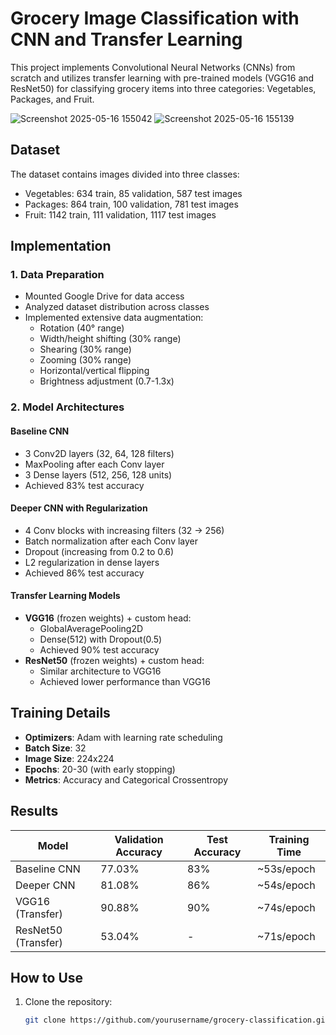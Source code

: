 # Grocery Image Classification with CNN and Transfer Learning

This project implements Convolutional Neural Networks (CNNs) from scratch and utilizes transfer learning with pre-trained models (VGG16 and ResNet50) for classifying grocery items into three categories: Vegetables, Packages, and Fruit.

![Screenshot 2025-05-16 155042](https://github.com/user-attachments/assets/b492fe94-8713-4420-92ce-8b48b508c6c0)
![Screenshot 2025-05-16 155139](https://github.com/user-attachments/assets/ee9f0013-3644-4a4f-b84a-53f531bbf332)


## Dataset

The dataset contains images divided into three classes:
- Vegetables: 634 train, 85 validation, 587 test images
- Packages: 864 train, 100 validation, 781 test images
- Fruit: 1142 train, 111 validation, 1117 test images

## Implementation

### 1. Data Preparation
- Mounted Google Drive for data access
- Analyzed dataset distribution across classes
- Implemented extensive data augmentation:
  - Rotation (40° range)
  - Width/height shifting (30% range)
  - Shearing (30% range)
  - Zooming (30% range)
  - Horizontal/vertical flipping
  - Brightness adjustment (0.7-1.3x)

### 2. Model Architectures

#### Baseline CNN
- 3 Conv2D layers (32, 64, 128 filters)
- MaxPooling after each Conv layer
- 3 Dense layers (512, 256, 128 units)
- Achieved 83% test accuracy

#### Deeper CNN with Regularization
- 4 Conv blocks with increasing filters (32 → 256)
- Batch normalization after each Conv layer
- Dropout (increasing from 0.2 to 0.6)
- L2 regularization in dense layers
- Achieved 86% test accuracy

#### Transfer Learning Models
- **VGG16** (frozen weights) + custom head:
  - GlobalAveragePooling2D
  - Dense(512) with Dropout(0.5)
  - Achieved 90% test accuracy
- **ResNet50** (frozen weights) + custom head:
  - Similar architecture to VGG16
  - Achieved lower performance than VGG16

## Training Details

- **Optimizers**: Adam with learning rate scheduling
- **Batch Size**: 32
- **Image Size**: 224x224
- **Epochs**: 20-30 (with early stopping)
- **Metrics**: Accuracy and Categorical Crossentropy

## Results

| Model               | Validation Accuracy | Test Accuracy | Training Time |
|---------------------|---------------------|---------------|---------------|
| Baseline CNN        | 77.03%             | 83%           | ~53s/epoch    |
| Deeper CNN          | 81.08%             | 86%           | ~54s/epoch    |
| VGG16 (Transfer)    | 90.88%             | 90%           | ~74s/epoch    |
| ResNet50 (Transfer) | 53.04%             | -             | ~71s/epoch    |

## How to Use

1. Clone the repository:
   ```bash
   git clone https://github.com/yourusername/grocery-classification.git
